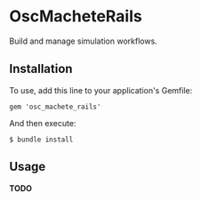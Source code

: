 # OscMacheteRails

Build and manage simulation workflows.

## Installation

To use, add this line to your application's Gemfile:

    gem 'osc_machete_rails'

And then execute:

    $ bundle install



## Usage

**TODO**
